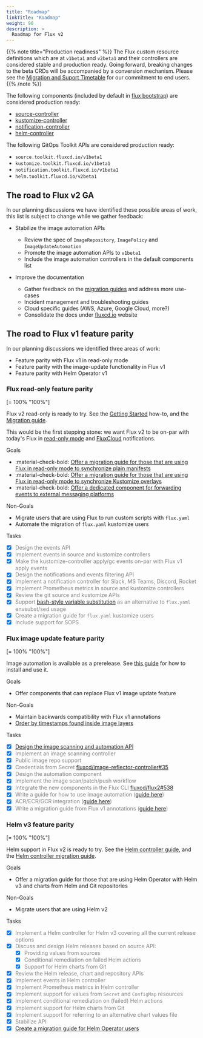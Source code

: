 ```yaml
---
title: "Roadmap"
linkTitle: "Roadmap"
weight: 90
description: >
  Roadmap for Flux v2
---
```


{{% note title="Production readiness" %}}
The Flux custom resource definitions which are at `v1beta1` and `v2beta1`
and their controllers are considered stable and production ready.
Going forward, breaking changes to the beta CRDs will be accompanied by a conversion mechanism.
Please see the [Migration and Suport Timetable](../migration/timetable.md) for our commitment to end users.
{{% /note %}}

The following components (included by default in [flux bootstrap](../guides/installation.md#bootstrap))
are considered production ready:

- [source-controller](../components/source)
- [kustomize-controller](../components/kustomize)
- [notification-controller](../components/notification)
- [helm-controller](../components/helm)

The following GitOps Toolkit APIs are considered production ready:

- `source.toolkit.fluxcd.io/v1beta1`
- `kustomize.toolkit.fluxcd.io/v1beta1`
- `notification.toolkit.fluxcd.io/v1beta1`
- `helm.toolkit.fluxcd.io/v2beta1`

## The road to Flux v2 GA

In our planning discussions we have identified these possible areas of work,
this list is subject to change while we gather feedback:

- Stabilize the image automation APIs
    * Review the spec of `ImageRepository`, `ImagePolicy` and `ImageUpdateAutomation`
    * Promote the image automation APIs to `v1beta1`
    * Include the image automation controllers in the default components list

- Improve the documentation
    * Gather feedback on the [migration guides](https://github.com/fluxcd/flux2/discussions/413) and address more use-cases
    * Incident management and troubleshooting guides
    * Cloud specific guides (AWS, Azure, Google Cloud, more?)
    * Consolidate the docs under [fluxcd.io](https://fluxcd.io) website
    
## The road to Flux v1 feature parity

In our planning discussions we identified three areas of work:

- Feature parity with Flux v1 in read-only mode
- Feature parity with the image-update functionality in Flux v1
- Feature parity with Helm Operator v1

### Flux read-only feature parity

[= 100% "100%"]

Flux v2 read-only is ready to try. See the [Getting
Started](https://toolkit.fluxcd.io/get-started/) how-to, and the
[Migration
guide](https://toolkit.fluxcd.io/guides/flux-v1-migration/).

This would be the first stepping stone: we want Flux v2 to be on-par with today's Flux in
[read-only mode](https://github.com/fluxcd/flux/blob/master/docs/faq.md#can-i-run-flux-with-readonly-git-access)
and [FluxCloud](https://github.com/justinbarrick/fluxcloud) notifications.

Goals

-  <span class="check-bullet">:material-check-bold:</span> [Offer a migration guide for those that are using Flux in read-only mode to synchronize plain manifests](https://toolkit.fluxcd.io/guides/flux-v1-migration/)
-  <span class="check-bullet">:material-check-bold:</span> [Offer a migration guide for those that are using Flux in read-only mode to synchronize Kustomize overlays](https://toolkit.fluxcd.io/guides/flux-v1-migration/)
-  <span class="check-bullet">:material-check-bold:</span> [Offer a dedicated component for forwarding events to external messaging platforms](https://toolkit.fluxcd.io/guides/notifications/)

Non-Goals

-  Migrate users that are using Flux to run custom scripts with `flux.yaml`
-  Automate the migration of `flux.yaml` kustomize users

Tasks

- [x]  <span style="color:grey">Design the events API</span>
- [x]  <span style="color:grey">Implement events in source and kustomize controllers</span>
- [x]  <span style="color:grey">Make the kustomize-controller apply/gc events on-par with Flux v1 apply events</span>
- [x]  <span style="color:grey">Design the notifications and events filtering API</span>
- [x]  <span style="color:grey">Implement a notification controller for Slack, MS Teams, Discord, Rocket</span>
- [x]  <span style="color:grey">Implement Prometheus metrics in source and kustomize controllers</span>
- [x]  <span style="color:grey">Review the git source and kustomize APIs</span>
- [x]  <span style="color:grey">Support [bash-style variable substitution](https://toolkit.fluxcd.io/components/kustomize/kustomization/#variable-substitution) as an alternative to `flux.yaml` envsubst/sed usage</span>
- [x]  <span style="color:grey">Create a migration guide for `flux.yaml` kustomize users</span>
- [x]  <span style="color:grey">Include support for SOPS</span>

### Flux image update feature parity

[= 100% "100%"]

Image automation is available as a prerelease. See [this
guide](https://toolkit.fluxcd.io/guides/image-update/) for how to
install and use it.

Goals

-  Offer components that can replace Flux v1 image update feature

Non-Goals

-  Maintain backwards compatibility with Flux v1 annotations
-  [Order by timestamps found inside image layers](https://github.com/fluxcd/flux2/discussions/802)

Tasks

- [x] <span style="color:grey">[Design the image scanning and automation API](https://github.com/fluxcd/flux2/discussions/107)</span>
- [x] <span style="color:grey">Implement an image scanning controller</span>
- [x] <span style="color:grey">Public image repo support</span>
- [x] <span style="color:grey">Credentials from Secret [fluxcd/image-reflector-controller#35](https://github.com/fluxcd/image-reflector-controller/pull/35)</span>
- [x] <span style="color:grey">Design the automation component</span>
- [x] <span style="color:grey">Implement the image scan/patch/push workflow</span>
- [x] <span style="color:grey">Integrate the new components in the Flux CLI [fluxcd/flux2#538](https://github.com/fluxcd/flux2/pull/538)</span>
- [x] <span style="color:grey">Write a guide for how to use image automation ([guide here](https://toolkit.fluxcd.io/guides/image-update/))</span>
- [x] <span style="color:grey">ACR/ECR/GCR integration ([guide here](https://toolkit.fluxcd.io/guides/image-update/#imagerepository-cloud-providers-authentication))</span>
- [x] <span style="color:grey">Write a migration guide from Flux v1 annotations ([guide here](https://toolkit.fluxcd.io/guides/flux-v1-automation-migration/))</span>

### Helm v3 feature parity

[= 100% "100%"]

Helm support in Flux v2 is ready to try. See the [Helm controller
guide](https://toolkit.fluxcd.io/guides/helmreleases/), and the [Helm
controller migration
guide](https://toolkit.fluxcd.io/guides/helm-operator-migration/).

Goals

-  Offer a migration guide for those that are using Helm Operator with Helm v3 and charts from
   Helm and Git repositories

Non-Goals

-  Migrate users that are using Helm v2

Tasks

- [x]  <span style="color:grey">Implement a Helm controller for Helm v3 covering all the current release options</span>
- [x]  <span style="color:grey">Discuss and design Helm releases based on source API:</span>
    * [x]  <span style="color:grey">Providing values from sources</span>
    * [x]  <span style="color:grey">Conditional remediation on failed Helm actions</span>
    * [x]  <span style="color:grey">Support for Helm charts from Git</span>
- [x]  <span style="color:grey">Review the Helm release, chart and repository APIs</span>
- [x]  <span style="color:grey">Implement events in Helm controller</span>
- [x]  <span style="color:grey">Implement Prometheus metrics in Helm controller</span>
- [x]  <span style="color:grey">Implement support for values from `Secret` and `ConfigMap` resources</span>
- [x]  <span style="color:grey">Implement conditional remediation on (failed) Helm actions</span>
- [x]  <span style="color:grey">Implement support for Helm charts from Git</span>
- [x]  <span style="color:grey">Implement support for referring to an alternative chart values file</span>
- [x]  <span style="color:grey">Stabilize API</span>
- [x]  <span style="color:grey">[Create a migration guide for Helm Operator users](../guides/helm-operator-migration.md)</span>
